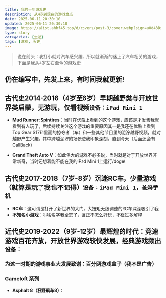 ```yaml
---
title: 我的十年游戏史
description: 从4岁到现在的游戏盘点
date: 2025-06-11 20:30:10
updated: 2025-06-11 20:30:10
image: https://alist.ahhf45.top/d/covers/post-3/cover.webp?sign=u0d43DxOaWS2hmRS7srw1ZmvtdKnCJhImdJDdonH8Y8=:0
type: story
categories: [生活]
tags: [游戏, 历史]
---
```


> 说在前头：我打小就对汽车感兴趣，所以就渐渐的迷上了汽车相关的游戏，下面是我从4岁左右至今的游戏史！

## 仍在编写中，先发上来，有时间我就更新!

## 古代史2014-2016（4岁至6岁）早期越野类与开放世界类启蒙，无游玩，仅看视频`设备：iPad Mini 1`

- **Mud Runner: Spintires**：当时在优酷上看到的这个游戏，应该是才发售我就看到有人玩了，后续持续关注这个游戏的重要原因其一是我还在优酷上看到Top Gear S17E1里面的掠夺者（车）和一些其他节目里的泥泞越野视频，就对越野产生兴趣，其中跨越泥泞的场景使我印象深刻，直到今天（后面还会有CallBack）

- **Grand Theft Auto V**：如此伟大的游戏不必多说，当时就是对于开放世界非常新奇，当时还想着能不能在我的iPad Mini 1上运行/doge/

## 古代史2017-2018（7岁-8岁）沉迷RC车，少量游戏（就算是玩了我也不记得）`设备：iPad Mini 1，爸妈手机`

- **RC车**：这可谓是打开了新世界的大门，大扭矩无级调速的RC车深深吸引了我
- **不知名小游戏**：叫啥名字我全忘了，反正不怎么好玩，不做过多解释

## 近代史2019-2022（9岁-12岁）最辉煌的时代：竞速游戏百花齐放，开放世界游戏较快发展，经典游戏频出`设备：`

### 为这一时期的游戏事业大发展致谢：**百分网游戏盒子**（我不是广告）



### Gameloft 系列

- **Asphalt 8（狂野飙车8）**：
